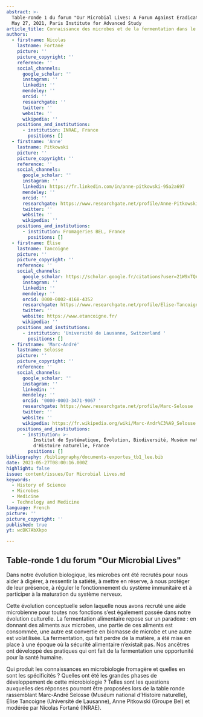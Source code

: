 ```yaml
---
abstract: >-
  Table-ronde 1 du forum "Our Microbial Lives: A Forum Against Eradication", 
  May 27, 2021, Paris Institute for Advanced Study
article_title: Connaissance des microbes et de la fermentation dans le développement durable
authors:
  - firstname: Nicolas
    lastname: Fortané
    picture: ''
    picture_copyright: ''
    reference: ''
    social_channels:
      google_scholar: ''
      instagram: ''
      linkedin: ''
      mendeley: ''
      orcid: ''
      researchgate: ''
      twitter: ''
      website: ''
      wikipedia: ''
    positions_and_institutions:
      - institution: INRAE, France
        positions: []
  - firstname: 'Anne'
    lastname: Pitkowski
    picture: ''
    picture_copyright: ''
    reference: ''
    social_channels:
      google_scholar: ''
      instagram: ''
      linkedin: https://fr.linkedin.com/in/anne-pitkowski-95a2a697
      mendeley: ''
      orcid: ''
      researchgate: https://www.researchgate.net/profile/Anne-Pitkowski
      twitter: ''
      website: ''
      wikipedia: ''
    positions_and_institutions:
      - institution: Fromageries BEL, France
        positions: []
  - firstname: Élise
    lastname: Tancoigne
    picture: ''
    picture_copyright: ''
    reference: ''
    social_channels:
      google_scholar: https://scholar.google.fr/citations?user=21W9xTQAAAAJ&hl=fr
      instagram: ''
      linkedin: ''
      mendeley: ''
      orcid: 0000-0002-4168-4352
      researchgate: https://www.researchgate.net/profile/Élise-Tancoigne
      twitter: ''
      website: https://www.etancoigne.fr/
      wikipedia: ''
    positions_and_institutions:
      - institution: 'Université de Lausanne, Switzerland '
        positions: []
  - firstname: 'Marc-André'
    lastname: Selosse
    picture: ''
    picture_copyright: ''
    reference: ''
    social_channels:
      google_scholar: ''
      instagram: ''
      linkedin: ''
      mendeley: ''
      orcid: '0000-0003-3471-9067 '
      researchgate: https://www.researchgate.net/profile/Marc-Selosse
      twitter: ''
      website: ''
      wikipedia: https://fr.wikipedia.org/wiki/Marc-Andr%C3%A9_Selosse
    positions_and_institutions:
      - institution: >-
          Institut de Systématique, Évolution, Biodiversité, Muséum national
          d'Histoire naturelle, France
        positions: []
bibliography: /bibliography/documents-exportes_tb1_lee.bib
date: 2021-05-27T08:00:16.000Z
highlight: false
issue: content/issues/Our Microbial Lives.md
keywords:
  - History of Science
  - Microbes
  - Medicine
  - Technology and Medicine
language: French
picture: ''
picture_copyright: ''
published: true
yt: wcDK7AbXkpo

---
```



## Table-ronde 1 du forum "Our Microbial Lives"

Dans notre évolution biologique, les microbes ont été recrutés pour nous aider à digérer, à ressentir la satiété, à mettre en réserve, à nous protéger de leur présence, à réguler le fonctionnement du système immunitaire et à participer à la maturation du système nerveux.

Cette évolution conceptuelle selon laquelle nous avons recruté une aide microbienne pour toutes nos fonctions s’est également passée dans notre évolution culturelle. La fermentation alimentaire repose sur un paradoxe : en donnant des aliments aux microbes, une partie de ces aliments est consommée, une autre est convertie en biomasse de microbe et une autre est volatilisée. La fermentation, qui fait perdre de la matière, a été mise en place à une époque où la sécurité alimentaire n’existait pas. Nos ancêtres ont développé des pratiques qui ont fait de la fermentation une opportunité pour la santé humaine.

Qui produit les connaissances en microbiologie fromagère et quelles en sont les spécificités ? Quelles ont été les grandes phases de développement de cette microbiologie ? Telles sont les questions auxquelles des réponses pourront être proposées lors de la table ronde rassemblant Marc-André Selosse (Muséum national d’Histoire naturelle), Élise Tancoigne (Université de Lausanne), Anne Pitkowski (Groupe Bel) et modérée par Nicolas Fortané (INRAE).

<Youtube yt="wcDK7AbXkpo" caption ="Connaissance des microbes et de la fermentation dans le développement durable"></Youtube>
